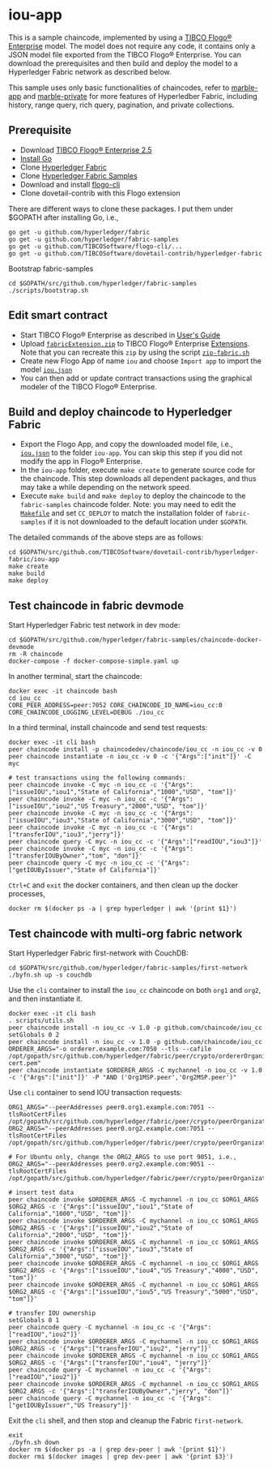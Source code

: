 # iou-app
This is a sample chaincode, implemented by using a [TIBCO Flogo® Enterprise](https://docs.tibco.com/products/tibco-flogo-enterprise-2-5-0) model.  The model does not require any code, it contains only a JSON model file exported from the TIBCO Flogo® Enterprise.  You can download the prerequisites and then build and deploy the model to a Hyperledger Fabric network as described below.

This sample uses only basic functionalities of chaincodes, refer to [marble-app](../marble-app) and [marble-private](../marble-private) for more features of Hyperledber Fabric, including history, range query, rich query, pagination, and private collections.

## Prerequisite
- Download [TIBCO Flogo® Enterprise 2.5](https://edelivery.tibco.com/storefront/eval/tibco-flogo-enterprise/prod11810.html)
- [Install Go](https://golang.org/doc/install)
- Clone [Hyperledger Fabric](https://github.com/hyperledger/fabric)
- Clone [Hyperledger Fabric Samples](https://github.com/hyperledger/fabric-samples)
- Download and install [flogo-cli](https://github.com/TIBCOSoftware/flogo-cli)
- Clone dovetail-contrib with this Flogo extension

There are different ways to clone these packages.  I put them under $GOPATH after installing Go, i.e.,
```
go get -u github.com/hyperledger/fabric
go get -u github.com/hyperledger/fabric-samples
go get -u github.com/TIBCOSoftware/flogo-cli/...
go get -u github.com/TIBCOSoftware/dovetail-contrib/hyperledger-fabric
```
Bootstrap fabric-samples
```
cd $GOPATH/src/github.com/hyperledger/fabric-samples
./scripts/bootstrap.sh
```

## Edit smart contract
- Start TIBCO Flogo® Enterprise as described in [User's Guide](https://docs.tibco.com/pub/flogo/2.5.0/doc/pdf/TIB_flogo_2.5_users_guide.pdf?id=1)
- Upload [`fabricExtension.zip`](../fabricExtension.zip) to TIBCO Flogo® Enterprise [Extensions](http://localhost:8090/wistudio/extensions).  Note that you can recreate this `zip` by using the script [`zip-fabric.sh`](../zip-fabric.sh)
- Create new Flogo App of name `iou` and choose `Import app` to import the model [`iou.json`](iou.json)
- You can then add or update contract transactions using the graphical modeler of the TIBCO Flogo® Enterprise.

## Build and deploy chaincode to Hyperledger Fabric
- Export the Flogo App, and copy the downloaded model file, i.e., [`iou.json`](iou.json) to the folder `iou-app`.  You can skip this step if you did not modify the app in Flogo® Enterprise.
- In the `iou-app` folder, execute `make create` to generate source code for the chaincode.  This step downloads all dependent packages, and thus may take a while depending on the network speed.
- Execute `make build` and `make deploy` to deploy the chaincode to the `fabric-samples` chaincode folder.  Note: you may need to edit the [`Makefile`](Makefile) and set `CC_DEPLOY` to match the installation folder of `fabric-samples` if it is not downloaded to the default location under `$GOPATH`.

The detailed commands of the above steps are as follows:
```
cd $GOPATH/src/github.com/TIBCOSoftware/dovetail-contrib/hyperledger-fabric/iou-app
make create
make build
make deploy
```

## Test chaincode in fabric devmode
Start Hyperledger Fabric test network in dev mode:
```
cd $GOPATH/src/github.com/hyperledger/fabric-samples/chaincode-docker-devmode
rm -R chaincode
docker-compose -f docker-compose-simple.yaml up
```
In another terminal, start the chaincode:
```
docker exec -it chaincode bash
cd iou_cc
CORE_PEER_ADDRESS=peer:7052 CORE_CHAINCODE_ID_NAME=iou_cc:0 CORE_CHAINCODE_LOGGING_LEVEL=DEBUG ./iou_cc
```
In a third terminal, install chaincode and send test requests:
```
docker exec -it cli bash
peer chaincode install -p chaincodedev/chaincode/iou_cc -n iou_cc -v 0
peer chaincode instantiate -n iou_cc -v 0 -c '{"Args":["init"]}' -C myc

# test transactions using the following commands:
peer chaincode invoke -C myc -n iou_cc -c '{"Args":["issueIOU","iou1","State of California","1000","USD", "tom"]}'
peer chaincode invoke -C myc -n iou_cc -c '{"Args":["issueIOU","iou2","US Treasury","2000","USD", "tom"]}'
peer chaincode invoke -C myc -n iou_cc -c '{"Args":["issueIOU","iou3","State of California","3000","USD", "tom"]}'
peer chaincode invoke -C myc -n iou_cc -c '{"Args":["transferIOU","iou3","jerry"]}'
peer chaincode query -C myc -n iou_cc -c '{"Args":["readIOU","iou3"]}'
peer chaincode invoke -C myc -n iou_cc -c '{"Args":["transferIOUByOwner","tom", "don"]}'
peer chaincode query -C myc -n iou_cc -c '{"Args":["getIOUByIssuer","State of California"]}'
```

`Ctrl+C` and `exit` the docker containers, and then clean up the docker processes,
```
docker rm $(docker ps -a | grep hyperledger | awk '{print $1}')
```

## Test chaincode with multi-org fabric network
Start Hyperledger Fabric first-network with CouchDB:
```
cd $GOPATH/src/github.com/hyperledger/fabric-samples/first-network
./byfn.sh up -s couchdb
```
Use the `cli` container to install the `iou_cc` chaincode on both `org1` and `org2`, and then instantiate it.
```
docker exec -it cli bash
. scripts/utils.sh
peer chaincode install -n iou_cc -v 1.0 -p github.com/chaincode/iou_cc
setGlobals 0 2
peer chaincode install -n iou_cc -v 1.0 -p github.com/chaincode/iou_cc
ORDERER_ARGS="-o orderer.example.com:7050 --tls --cafile /opt/gopath/src/github.com/hyperledger/fabric/peer/crypto/ordererOrganizations/example.com/orderers/orderer.example.com/msp/tlscacerts/tlsca.example.com-cert.pem"
peer chaincode instantiate $ORDERER_ARGS -C mychannel -n iou_cc -v 1.0 -c '{"Args":["init"]}' -P "AND ('Org1MSP.peer','Org2MSP.peer')"
```
Use `cli` container to send IOU transaction requests:
```
ORG1_ARGS="--peerAddresses peer0.org1.example.com:7051 --tlsRootCertFiles /opt/gopath/src/github.com/hyperledger/fabric/peer/crypto/peerOrganizations/org1.example.com/peers/peer0.org1.example.com/tls/ca.crt"
ORG2_ARGS="--peerAddresses peer0.org2.example.com:7051 --tlsRootCertFiles /opt/gopath/src/github.com/hyperledger/fabric/peer/crypto/peerOrganizations/org2.example.com/peers/peer0.org2.example.com/tls/ca.crt"

# For Ubuntu only, change the ORG2_ARGS to use port 9051, i.e.,
ORG2_ARGS="--peerAddresses peer0.org2.example.com:9051 --tlsRootCertFiles /opt/gopath/src/github.com/hyperledger/fabric/peer/crypto/peerOrganizations/org2.example.com/peers/peer0.org2.example.com/tls/ca.crt"

# insert test data
peer chaincode invoke $ORDERER_ARGS -C mychannel -n iou_cc $ORG1_ARGS $ORG2_ARGS -c '{"Args":["issueIOU","iou1","State of California","1000","USD", "tom"]}'
peer chaincode invoke $ORDERER_ARGS -C mychannel -n iou_cc $ORG1_ARGS $ORG2_ARGS -c '{"Args":["issueIOU","iou2","State of California","2000","USD", "tom"]}'
peer chaincode invoke $ORDERER_ARGS -C mychannel -n iou_cc $ORG1_ARGS $ORG2_ARGS -c '{"Args":["issueIOU","iou3","State of California","3000","USD", "tom"]}'
peer chaincode invoke $ORDERER_ARGS -C mychannel -n iou_cc $ORG1_ARGS $ORG2_ARGS -c '{"Args":["issueIOU","iou4","US Treasury","4000","USD", "tom"]}'
peer chaincode invoke $ORDERER_ARGS -C mychannel -n iou_cc $ORG1_ARGS $ORG2_ARGS -c '{"Args":["issueIOU","iou5","US Treasury","5000","USD", "tom"]}'

# transfer IOU ownership
setGlobals 0 1
peer chaincode query -C mychannel -n iou_cc -c '{"Args":["readIOU","iou2"]}'
peer chaincode invoke $ORDERER_ARGS -C mychannel -n iou_cc $ORG1_ARGS $ORG2_ARGS -c '{"Args":["transferIOU","iou2", "jerry"]}'
peer chaincode invoke $ORDERER_ARGS -C mychannel -n iou_cc $ORG1_ARGS $ORG2_ARGS -c '{"Args":["transferIOU","iou4", "jerry"]}'
peer chaincode query -C mychannel -n iou_cc -c '{"Args":["readIOU","iou2"]}'
peer chaincode invoke $ORDERER_ARGS -C mychannel -n iou_cc $ORG1_ARGS $ORG2_ARGS -c '{"Args":["transferIOUByOwner","jerry", "don"]}'
peer chaincode query -C mychannel -n iou_cc -c '{"Args":["getIOUByIssuer","US Treasury"]}'
```

Exit the `cli` shell, and then stop and cleanup the Fabric `first-network`.
```
exit
./byfn.sh down
docker rm $(docker ps -a | grep dev-peer | awk '{print $1}')
docker rmi $(docker images | grep dev-peer | awk '{print $3}')
```

